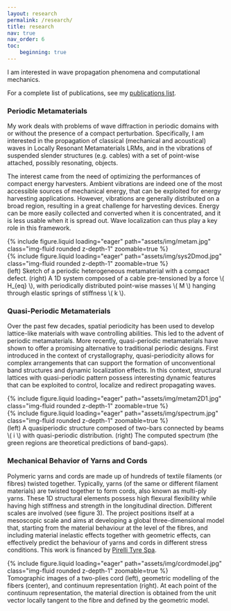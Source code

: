 ```yaml
---
layout: research
permalink: /research/
title: research
nav: true
nav_order: 6
toc: 
    beginning: true
---
```


I am interested in wave propagation phenomena and computational mechanics. 

For a complete list of publications, see my [publications list](/publications/).

### Periodic Metamaterials

My work deals with problems of wave diffraction in periodic domains with or without the presence
of a compact perturbation. Specifically, I am interested in the propagation of classical (mechanical
and acoustical) waves in Locally Resonant Metamaterials LRMs, and in the vibrations
of suspended slender structures (e.g. cables) with a set of point-wise attached, possibly resonating,
objects.

The interest came from the need of optimizing the performances of compact energy harvesters.
Ambient vibrations are indeed one of the most accessible sources of mechanical energy, that can be
exploited for energy harvesting applications. However, vibrations are generally distributed on a broad region, resulting in a great challenge for harvesting devices. Energy can be more easily collected and converted when it is concentrated, and it is less usable when it is spread out. Wave localization can thus play a key role in this framework.

<div class="row mt-3">
    <div class="col-sm mt-3 mt-md-0">
        {% include figure.liquid loading="eager" path="assets/img/metam.jpg" class="img-fluid rounded z-depth-1" zoomable=true %}
    </div>
    <div class="col-sm mt-3 mt-md-0">
        {% include figure.liquid loading="eager" path="assets/img/sys2Dmod.jpg" class="img-fluid rounded z-depth-1" zoomable=true %}
    </div>
</div>
<div class="caption">
    (left) Sketch of a periodic heterogeneous metamaterial with a compact defect. (right) A 1D system composed of a cable pre-tensioned by a force \( H_{eq} \), with periodically distributed point-wise masses \( M \) hanging through elastic springs of stiffness \( k \).
</div>

### Quasi-Periodic Metamaterials

Over the past few decades, spatial periodicity has been used to develop lattice-like materials with wave controlling abilities. This led to the advent of periodic metamaterials. More recently, quasi-periodic metamaterials have shown to offer a promising alternative to traditional periodic designs.
First introduced in the context of crystallography, quasi-periodicity allows for complex arrangements that can support the formation of unconventional band structures and dynamic localization effects.
In this context, structural lattices with quasi-periodic pattern possess interesting dynamic features that can be exploited to control, localize and redirect propagating waves.


<div class="row mt-3">
    <div class="col-sm mt-3 mt-md-0">
        {% include figure.liquid loading="eager" path="assets/img/metam2D1.jpg" class="img-fluid rounded z-depth-1" zoomable=true %}
    </div>
    <div class="col-sm mt-3 mt-md-0">
        {% include figure.liquid loading="eager" path="assets/img/spectrum.jpg" class="img-fluid rounded z-depth-1" zoomable=true %}
    </div>
</div>
<div class="caption">
    (left) A quasiperiodic structure composed of two-bars connected by beams \( i \) with quasi-periodic distribution. (right) The computed spectrum (the green regions are theoretical predictions of band-gaps).
</div>

### Mechanical Behavior of Yarns and Cords

Polymeric yarns and cords are made up of hundreds of textile filaments (or fibres) twisted together.
Typically, yarns (of the same or different filament materials) are twisted together to form cords, also known as multi-ply yarns.
These 1D structural elements possess high flexural flexibility while having high stiffness and strength in the longitudinal direction.
Different scales are involved (see figure 3). The project positions itself at a mesoscopic scale and aims at developing a global three-dimensional model that, starting from the material behaviour at the level of the fibres, and including material inelastic effects together with geometric effects, can effectively predict the behaviour of yarns and cords in different stress conditions.
This work is financed by [Pirelli Tyre Spa](https://www.pirelli.com/tyres/en-ww/car/homepage).

<div class="row mt-3">
    <div class="col-sm mt-3 mt-md-0">
        {% include figure.liquid loading="eager" path="assets/img/cordmodel.jpg" class="img-fluid rounded z-depth-1" zoomable=true %}
    </div>
</div>
<div class="caption">
    Tomographic images of a two-plies cord (left), geometric modelling of the fibers (center),
and continuum representation (right). At each point of the continuum representation, the material
direction is obtained from the unit vector locally tangent to the fibre and defined by the geometric
model.
</div>